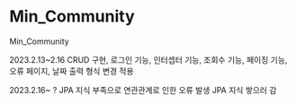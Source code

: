 # Min_Community

Min_Community

2023.2.13~2.16 CRUD 구현, 로그인 기능, 인터셉터 기능, 조회수 기능, 페이징 기능, 오류 페이지, 날짜 출력 형식 변경 적용

2023.2.16~ ? JPA 지식 부족으로 연관관계로 인한 오류 발생 JPA 지식 쌓으러 감


